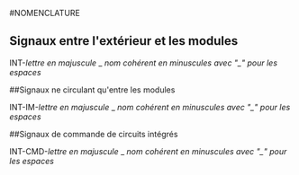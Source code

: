 #NOMENCLATURE

## Signaux entre l'extérieur et les modules

INT-*lettre en majuscule* _ *nom cohérent en minuscules avec "_" pour les espaces*

##Signaux ne circulant qu'entre les modules

INT-IM-*lettre en majuscule* _ *nom cohérent en minuscules avec "_" pour les espaces*  

##Signaux de commande de circuits intégrés

INT-CMD-*lettre en majuscule* _ *nom cohérent en minuscules avec "_" pour les espaces*  
